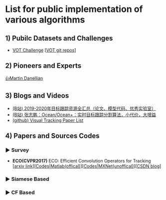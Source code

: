 #  List for public implementation of various algorithms

## 1) Pubilc Datasets and Challenges

* [VOT Challenge](https://votchallenge.net/index.html) [[VOT git repos](https://github.com/votchallenge)]



## 2) Pioneers and Experts

[👍Martin Danelljan](https://martin-danelljan.github.io/)


## 3) Blogs and Videos

* [(B站) 2019-2020年目标跟踪资源全汇总（论文、模型代码、优秀实验室）](https://www.bilibili.com/read/cv7636814)
* [(B站) 张志鹏：Ocean/Ocean+：实时目标跟踪分割算法，小代价，大增益](https://www.bilibili.com/video/BV1354y1e7wU)
* [(github) Visual Tracking Paper List](https://github.com/foolwood/benchmark_results)

## 4) Papers and Sources Codes

### ▶ Survey

* **ECO(CVPR2017)** ECO: Efficient Convolution Operators for Tracking [[arxiv link](https://arxiv.org/abs/1611.09224)][[Codes|Matlab(offical)](https://github.com/martin-danelljan/ECO)][[Codes|MXNet(unoffical)](https://github.com/StrangerZhang/pyECO)][[CSDN blog](https://blog.csdn.net/zixiximm/article/details/54378397)]


### ▶ Siamese Based



### ▶ CF Based



